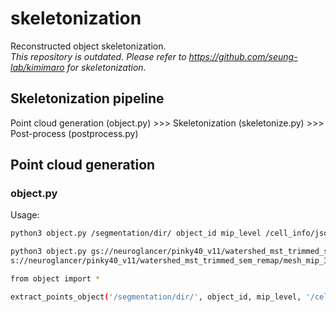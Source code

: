 # skeletonization
Reconstructed object skeletonization.  
*This repository is outdated. Please refer to https://github.com/seung-lab/kimimaro for skeletonization.*

## Skeletonization pipeline
Point cloud generation (object.py) >>> Skeletonization (skeletonize.py) >>> Post-process (postprocess.py)

## Point cloud generation
### object.py
Usage:

```bash
python3 object.py /segmentation/dir/ object_id mip_level /cell_info/json_file/dir/ /output_filename

python3 object.py gs://neuroglancer/pinky40_v11/watershed_mst_trimmed_sem_remap/ 20763362 3 g
s://neuroglancer/pinky40_v11/watershed_mst_trimmed_sem_remap/mesh_mip_3_err_40/ ./test.npy`
```
```bash
from object import *

extract_points_object('/segmentation/dir/', object_id, mip_level, '/cell_info/json_file', '/output_filename')
```
